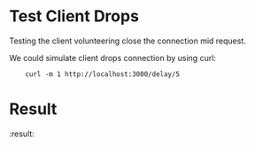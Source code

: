 # Test Client Drops

Testing the client volunteering close the connection mid request.

We could simulate client drops connection by using curl:

        curl -m 1 http://localhost:3000/delay/5


# Result

:result:

